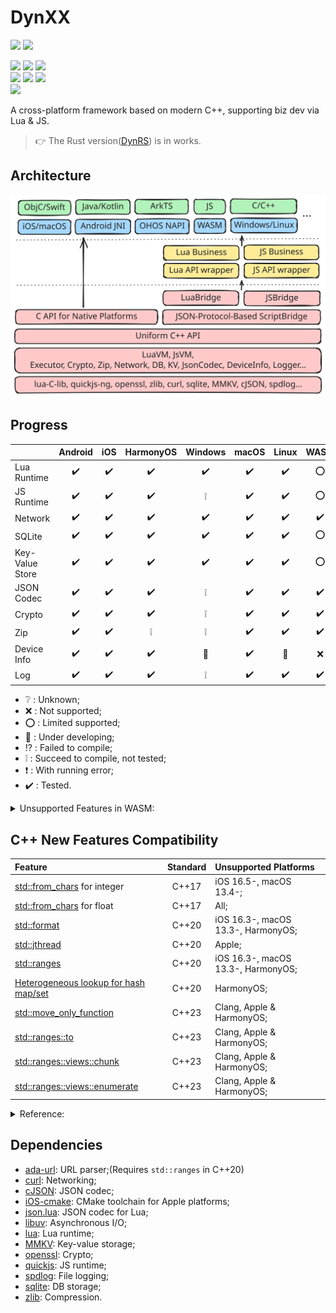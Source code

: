 # DynXX

[<img src="https://img.shields.io/sonar/quality_gate/R1NC_DynXX/main?server=https%3A%2F%2Fsonarcloud.io&logo=sonar&label=Sonar%20-%20Quality%20Gate"/>][16]
[<img src="https://img.shields.io/sonar/violations/R1NC_DynXX/main?server=https%3A%2F%2Fsonarcloud.io&format=long&logo=sonar&label=Sonar%20-%20Violations"/>][25]
 
[<img src="https://img.shields.io/github/actions/workflow/status/R1NC/DynXX/CI-Android-macOS.yml?branch=main&label=CI%20-%20Android&logo=android&logoColor=3DDC84"/>][26]
[<img src="https://img.shields.io/github/actions/workflow/status/R1NC/DynXX/CI-iOS.yml?branch=main&label=CI%20-%20iOS&logo=Apple&logoColor=white"/>][33]
[<img src="https://img.shields.io/github/actions/workflow/status/R1NC/DynXX/CI-HarmonyOS-macOS.yml?branch=main&label=CI%20-%20HarmonyOS&logo=Huawei&logoColor=FF0000"/>][24]       
[<img src="https://img.shields.io/github/actions/workflow/status/R1NC/DynXX/CI-Windows.yml?branch=main&label=CI%20-%20Windows&logo=gitforwindows&logoColor=0078D4"/>][35]
[<img src="https://img.shields.io/github/actions/workflow/status/R1NC/DynXX/CI-macOS.yml?branch=main&label=CI%20-%20macOS&logo=Apple&logoColor=white"/>][34]
[<img src="https://img.shields.io/github/actions/workflow/status/R1NC/DynXX/CI-Linux-Ubuntu.yml?branch=main&label=CI%20-%20Linux&logo=Linux&logoColor=FBB726"/>][30]      
[<img src="https://img.shields.io/github/actions/workflow/status/R1NC/DynXX/CI-WASM-macOS.yml?branch=main&label=CI%20-%20WASM&logo=WebAssembly&logoColor=654FF0"/>][29] 

A cross-platform framework based on modern C++, supporting biz dev via Lua & JS.

> :point_right: The Rust version([DynRS][31]) is in works.


## Architecture

<img src="/res/arch.svg" width="555px"/>

## Progress

| | Android | iOS | HarmonyOS  | Windows | macOS | Linux | WASM |
| :-- | :--: | :--: | :--: | :--: | :--: | :--: | :--: |
| Lua Runtime |:heavy_check_mark:|:heavy_check_mark:|:heavy_check_mark:|:heavy_check_mark:|:heavy_check_mark:|:heavy_check_mark:|:o:|
| JS Runtime |:heavy_check_mark:|:heavy_check_mark:|:heavy_check_mark:|:grey_exclamation:|:heavy_check_mark:|:heavy_check_mark:|:o:|
| Network |:heavy_check_mark:|:heavy_check_mark:|:heavy_check_mark:|:heavy_check_mark:|:heavy_check_mark:|:heavy_check_mark:|:heavy_check_mark:|
| SQLite |:heavy_check_mark:|:heavy_check_mark:|:heavy_check_mark:|:heavy_check_mark:|:heavy_check_mark:|:heavy_check_mark:|:o:|
| Key-Value Store |:heavy_check_mark:|:heavy_check_mark:|:heavy_check_mark:|:heavy_check_mark:|:heavy_check_mark:|:heavy_check_mark:|:o:|
| JSON Codec |:heavy_check_mark:|:heavy_check_mark:|:heavy_check_mark:|:grey_exclamation:|:heavy_check_mark:|:heavy_check_mark:|:heavy_check_mark:|
| Crypto |:heavy_check_mark:|:heavy_check_mark:|:heavy_check_mark:|:grey_exclamation:|:heavy_check_mark:|:heavy_check_mark:|:heavy_check_mark:|
| Zip |:heavy_check_mark:|:heavy_check_mark:|:grey_exclamation:|:grey_exclamation:|:heavy_check_mark:|:heavy_check_mark:|:heavy_check_mark:|
| Device Info |:heavy_check_mark:|:heavy_check_mark:|:heavy_check_mark:|:hammer:|:heavy_check_mark:|:hammer:|:x:|
| Log |:heavy_check_mark:|:heavy_check_mark:|:heavy_check_mark:|:grey_exclamation:|:heavy_check_mark:|:heavy_check_mark:|:heavy_check_mark:|

* :grey_question: : Unknown;
* :x: : Not supported;
* :o: : Limited supported;
* :hammer: : Under developing;
* :interrobang: : Failed to compile;
* :grey_exclamation: : Succeed to compile, not tested;
* :heavy_exclamation_mark: : With running error;
* :heavy_check_mark: : Tested.

<details>

<summary>Unsupported Features in WASM:</summary>

* Load Lua script with file;(Will trigger a prompt window)
* [C/C++ callback JS function in async thread][2].

</details>

## C++ New Features Compatibility

| Feature                                      | Standard | Unsupported Platforms              |
| :------------------------------------------- | :------: | :--------------------------------- |
| [std::from_chars][19] for integer            | C++17    | iOS 16.5-, macOS 13.4-;            |
| [std::from_chars][19] for float              | C++17    | All;                               |
| [std::format][12]                            | C++20    | iOS 16.3-, macOS 13.3-, HarmonyOS; |
| [std::jthread][28]                           | C++20    | Apple;                             |
| [std::ranges][13]                            | C++20    | iOS 16.3-, macOS 13.3-, HarmonyOS; |
| [Heterogeneous lookup for hash map/set][32]  | C++20    | HarmonyOS;                         |
| [std::move_only_function][23]                | C++23    | Clang, Apple & HarmonyOS;          |
| [std::ranges::to][36]                        | C++23    | Clang, Apple & HarmonyOS;          |
| [std::ranges::views::chunk][14]              | C++23    | Clang, Apple & HarmonyOS;          |
| [std::ranges::views::enumerate][20]          | C++23    | Clang, Apple & HarmonyOS;          |

<details>

<summary>Reference:</summary>

* [C++ compiler support - cppreference.com][22];
* [C++ Language Support - Xcode - Apple Developer][21];

</details>

## Dependencies

* [ada-url][3]: URL parser;(Requires `std::ranges` in C++20)
* [curl][4]: Networking;
* [cJSON][5]: JSON codec;
* [iOS-cmake][18]: CMake toolchain for Apple platforms;
* [json.lua][27]: JSON codec for Lua;
* [libuv][6]: Asynchronous I/O;
* [lua][7]: Lua runtime;
* [MMKV][8]: Key-value storage;
* [openssl][9]: Crypto;
* [quickjs][10]: JS runtime;
* [spdlog][15]: File logging;
* [sqlite][11]: DB storage;
* [zlib][17]: Compression.

[1]: https://emscripten.org/docs/getting_started/downloads.html#sdk-download-and-install
[2]: https://github.com/emscripten-core/emscripten/issues/16567
[3]: https://github.com/ada-url/ada
[4]: https://github.com/curl/curl
[5]: https://github.com/DaveGamble/cJSON
[6]: https://github.com/libuv/libuv
[7]: https://github.com/lua/lua
[8]: https://github.com/Tencent/MMKV
[9]: https://github.com/openssl/openssl
[10]: https://github.com/bellard/quickjs
[11]: https://github.com/sqlite/sqlite
[12]: https://en.cppreference.com/w/cpp/utility/format/format
[13]: https://en.cppreference.com/w/cpp/ranges
[14]: https://en.cppreference.com/w/cpp/ranges/chunk_view
[15]: https://github.com/gabime/spdlog
[16]: https://sonarcloud.io/project/overview?id=R1NC_DynXX
[17]: https://github.com/madler/zlib
[18]: https://github.com/leetal/ios-cmake
[19]: https://en.cppreference.com/w/cpp/utility/from_chars
[20]: https://en.cppreference.com/w/cpp/ranges/enumerate_view
[21]: https://developer.apple.com/xcode/cpp/
[22]: https://en.cppreference.com/w/cpp/compiler_support
[23]: https://en.cppreference.com/w/cpp/utility/functional/move_only_function.html
[24]: ../../actions/workflows/CI-HarmonyOS-macOS.yml
[25]: https://sonarcloud.io/project/issues?issueStatuses=OPEN%2CCONFIRMED&id=R1NC_DynXX
[26]: ../../actions/workflows/CI-Android-macOS.yml
[27]: https://gist.github.com/tylerneylon/59f4bcf316be525b30ab
[28]: https://en.cppreference.com/w/cpp/thread/jthread.html
[29]: ../../actions/workflows/CI-WASM-macOS.yml
[30]: ../../actions/workflows/CI-Linux-Ubuntu.yml
[31]: https://github.com/R1NC/DynRS
[32]: https://www.open-std.org/jtc1/sc22/wg21/docs/papers/2018/p0919r3.html
[33]: ../../actions/workflows/CI-iOS.yml
[34]: ../../actions/workflows/CI-macOS.yml
[35]: ../../actions/workflows/CI-Windows.yml
[36]: https://en.cppreference.com/w/cpp/ranges/to.html
